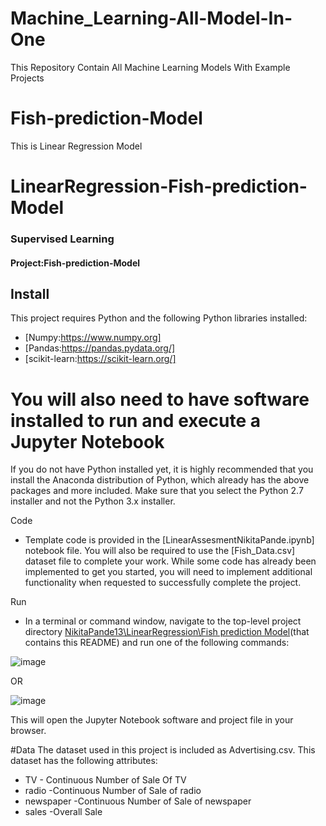 # Machine_Learning-All-Model-In-One

This Repository Contain All Machine Learning Models With Example Projects
# Fish-prediction-Model

This is Linear Regression Model
#                                                             LinearRegression-Fish-prediction-Model

### Supervised Learning
#### Project:Fish-prediction-Model


## Install
This project requires Python and the following Python libraries installed:

* [Numpy:https://www.numpy.org]
* [Pandas:https://pandas.pydata.org/]
* [scikit-learn:https://scikit-learn.org/]

# You will also need to have software installed to run and execute a Jupyter Notebook
If you do not have Python installed yet, it is highly recommended that you install the Anaconda distribution of Python, which already has the above packages and more included. Make sure that you select the Python 2.7 installer and not the Python 3.x installer.

Code

* Template code is provided in the [LinearAssesmentNikitaPande.ipynb] notebook file. You will also be required to use the [Fish_Data.csv] dataset file to complete your work. While some code has already been implemented to get you started, you will need to implement additional functionality when requested to successfully complete the project.

Run

* In a terminal or command window, navigate to the top-level project directory [NikitaPande13\LinearRegression\Fish prediction Model](https://github.com/NikitaPande13/Machine_Learning-All-Model-In-One/tree/main/LinearRegression/Fish%20prediction%20Model)(that contains this README) and run one of the following commands:

![image](https://user-images.githubusercontent.com/106645403/173308447-24cd835d-c380-47dc-b82f-77649fc57483.png)

OR

![image](https://user-images.githubusercontent.com/106645403/173308529-21442197-f21e-466f-a3b6-1b5f73d7e72c.png)

This will open the Jupyter Notebook software and project file in your browser.

#Data
The dataset used in this project is included as Advertising.csv. This dataset has the following attributes:

* TV	- Continuous Number of Sale Of TV
* radio	-Continuous Number of Sale of radio
* newspaper	-Continuous Number of Sale of newspaper
* sales -Overall Sale


